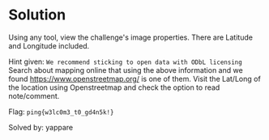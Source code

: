 # Solution
Using any tool, view the challenge's image properties. There are Latitude and Longitude included.

Hint given: `We recommend sticking to open data with ODbL licensing`
Search about mapping online that using the above information and we found  https://www.openstreetmap.org/ is one of them. Visit the Lat/Long of the location using Openstreetmap and check the option to read note/comment.

Flag: `ping{w3lc0m3_t0_gd4n5k!}`

Solved by: yappare